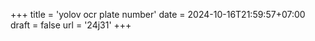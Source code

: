 +++
title = 'yolov ocr plate number'
date = 2024-10-16T21:59:57+07:00
draft = false
url = '24j31'
+++
